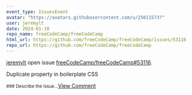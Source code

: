 ```yaml
---
event_type: IssuesEvent
avatar: "https://avatars.githubusercontent.com/u/25011573?"
user: jeremylt
date: 2024-01-10
repo_name: freeCodeCamp/freeCodeCamp
html_url: https://github.com/freeCodeCamp/freeCodeCamp/issues/53116
repo_url: https://github.com/freeCodeCamp/freeCodeCamp
---
```


<a href='https://github.com/jeremylt' target='_blank'>jeremylt</a> open issue <a href='https://github.com/freeCodeCamp/freeCodeCamp/issues/53116' target='_blank'>freeCodeCamp/freeCodeCamp#53116</a>.

<p>Duplicate property in boilerplate CSS</p><small>### Describe the Issue...</small><a href='https://github.com/freeCodeCamp/freeCodeCamp/issues/53116' target='_blank'>View Comment</a>